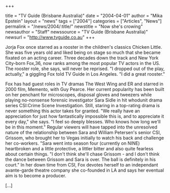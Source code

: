 +++

title = "TV Guide (Brisbane Australia)"
date = "2004-04-01"
author = "Mika Epstein"
layout = "news"
tags = ["2004"]
categories = ["Articles", "News"]
permalink = "/news/2004/:title/"
newstitle = "Now she's crowing"
newsauthor = "Staff"
newssource = "TV Guide (Brisbane Australia)"
newsurl = "http://www.tvguide.co.au"
+++

Jorja Fox once starred as a rooster in the children's classics Chicken Little. She was five years old and liked being on stage so much that she became fixated on an acting career. Three decades down the track and New York City-born Fox,36, now ranks among the most popular TV actors in the US. The rooster role, she says, will never be reprised. "I dropped out of the play, actually," a giggling Fox told TV Guide in Los Angeles. "I did a great rooster."

Fox has had guest roles in TV dramas The West Wing and ER and starred in 2000 film, Memento, with Guy Pearce. Her current popularity has been built on her penchant for microscopes, disposal gloves and tweezers while playing no-nonsense forensic investigator Sara Sidle in hit whodunit drama series CSI:Crime Scene Investigation. Still, staring in a top-rating drama is never something this actor takes for granted. "We really have an appreciation for just how fantastically impossible this is, and to appreciate it every day," she says. "I feel so deeply blesses. Who knows how long we'll be in this moment." Regular viewers will have tapped into the unresolved nature of the relationship between Sara and William Petersen's senior CSI, Grissom, who brought her to Vegas initially to watch his back and challenge her co-workers. "Sara went into season four (currently on NINE) heartbroken and a little protective, a littler bitter and also quite fearless about certain things. "I don't think she'll chase Grissom - and I don't think the dance between Grissom and Sara is over. The ball is definitely in his court." In her down time from CSI, Fox devotes herself to an independant avante-garde theatre company she co-founded in LA and says her eventual aim is to become a producer.

[...]

